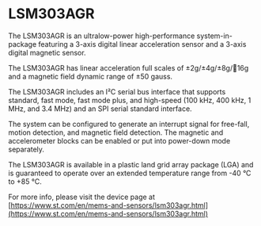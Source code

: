 # LSM303AGR

The LSM303AGR is an ultralow-power high-performance system-in-package featuring
a 3-axis digital linear acceleration sensor and a
3-axis digital magnetic sensor.

The LSM303AGR has linear acceleration full
scales of ±2g/±4g/±8g/16g and a magnetic field
dynamic range of ±50 gauss.

The LSM303AGR includes an I²C serial bus
interface that supports standard, fast mode, fast
mode plus, and high-speed (100 kHz, 400 kHz,
1 MHz, and 3.4 MHz) and an SPI serial standard
interface.

The system can be configured to generate an
interrupt signal for free-fall, motion detection, and
magnetic field detection.
The magnetic and accelerometer blocks can be
enabled or put into power-down mode separately.

The LSM303AGR is available in a plastic land
grid array package (LGA) and is guaranteed to
operate over an extended temperature range
from -40 °C to +85 °C.

For more info, please visit the device page at [https://www.st.com/en/mems-and-sensors/lsm303agr.html](https://www.st.com/en/mems-and-sensors/lsm303agr.html)

